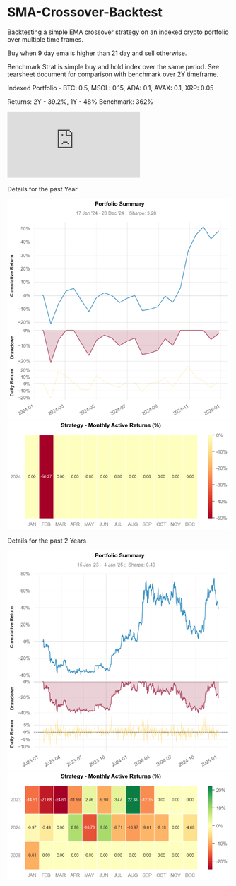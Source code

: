 # SMA-Crossover-Backtest

 Backtesting a simple EMA crossover strategy on an indexed crypto portfolio over multiple time frames.

 Buy when 9 day ema is higher than 21 day and sell otherwise.
 
 Benchmark Strat is simple buy and hold index over the same period. See tearsheet document for comparison with benchmark over 2Y timeframe.

Indexed Portfolio - BTC: 0.5, MSOL: 0.15, ADA: 0.1, AVAX: 0.1, XRP: 0.05

Returns: 2Y -  39.2%, 1Y - 48%
Benchmark: 362%

![See Full 2Y Report](https://github.com/ayodeji-0/SMA-Crossover-Backtest/blob/main/EMA%20Crossover%20Strat%20-%20Index%20Backtest%20-%202Y.pdf)

Details for the past Year

![Returns and Drawdowns - 1Y](https://github.com/ayodeji-0/SMA-Crossover-Backtest/blob/main/Returns%20and%20Drawdowns%20-%201Y.png)
![Monthly Return Table - 1Y](https://github.com/ayodeji-0/SMA-Crossover-Backtest/blob/main/Monthly%20Return%20Table%20-%201Y.png)

Details for the past 2 Years

![Returns and Drawdowns - 2Y](https://github.com/ayodeji-0/SMA-Crossover-Backtest/blob/main/Returns%20and%20Drawdowns.png)
![Monthly Return Table - 2Y](https://github.com/ayodeji-0/SMA-Crossover-Backtest/blob/main/Monthly%20Return%20Table.png)

